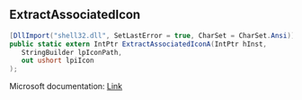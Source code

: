 ## ExtractAssociatedIcon

```csharp
[DllImport("shell32.dll", SetLastError = true, CharSet = CharSet.Ansi)]
public static extern IntPtr ExtractAssociatedIconA(IntPtr hInst,
   StringBuilder lpIconPath,
   out ushort lpiIcon
);
```

Microsoft documentation: [Link](https://docs.microsoft.com/en-us/windows/win32/api/shellapi/nf-shellapi-extractassociatedicona)
